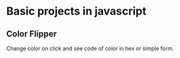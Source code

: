 # Basic projects in javascript


## Color Flipper

Change color on click and see code of color in hex or simple form.